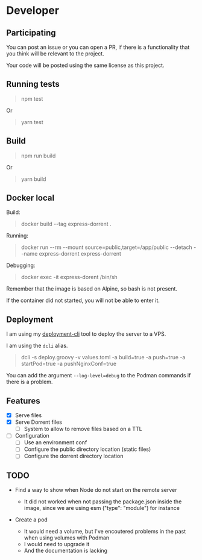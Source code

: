 # Developer

## Participating

You can post an issue or you can open a PR, if there is a functionality that you think will be relevant to the project.

Your code will be posted using the same license as this project.

## Running tests

> npm test

Or

> yarn test

## Build

> npm run build

Or

> yarn build

## Docker local

Build:

> docker build --tag express-dorrent .

Running:

> docker run --rm --mount source=public,target=/app/public --detach --name express-dorrent express-dorrent

Debugging:

> docker exec -it express-dorent /bin/sh

Remember that the image is based on Alpine, so bash is not present.

If the container did not started, you will not be able to enter it.

## Deployment

I am using my [deployment-cli](https://github.com/isirode/deployment-cli) tool to deploy the server to a VPS.

I am using the `dcli` alias.

> dcli -s deploy.groovy -v values.toml -a build=true -a push=true -a startPod=true -a pushNginxConf=true

You can add the argument `--log-level=debug` to the Podman commands if there is a problem.

## Features

- [x] Serve files
- [x] Serve Dorrent files
  - [ ] System to allow to remove files based on a TTL

- [ ] Configuration
  - [ ] Use an environment conf
  - [ ] Configure the public directory location (static files)
  - [ ] Configure the dorrent directory location

## TODO

- Find a way to show when Node do not start on the remote server
  - It did not worked when not passing the package.json inside the image, since we are using esm ("type": "module") for instance

- Create a pod
  - It would need a volume, but I've encoutered problems in the past when using volumes with Podman
  - I would need to upgrade it
  - And the documentation is lacking
